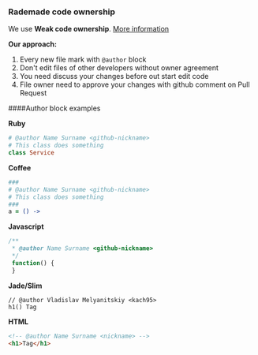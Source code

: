 ### Rademade code ownership

We use **Weak code ownership**. [More information](http://martinfowler.com/bliki/CodeOwnership.html)

**Our approach:**

 1. Every new file mark with `@author` block
 2. Don't edit files of other developers without owner agreement
 2. You need discuss your changes before out start edit code
 3. File owner need to approve your changes with github comment on Pull Request

####Author block examples

**Ruby**
```ruby
# @author Name Surname <github-nickname>
# This class does something
class Service
```

**Coffee**
```coffeescript
###
# @author Name Surname <github-nickname>
# This class does something
###
a = () ->
```

**Javascript**
```javascript
/**
 * @author Name Surname <github-nickname>
 */
 function() {
 }
```

**Jade/Slim**
```jade
// @author Vladislav Melyanitskiy <kach95>
h1() Tag
```

**HTML**
```html
<!-- @author Name Surname <nickname> -->
<h1>Tag</h1>
```
